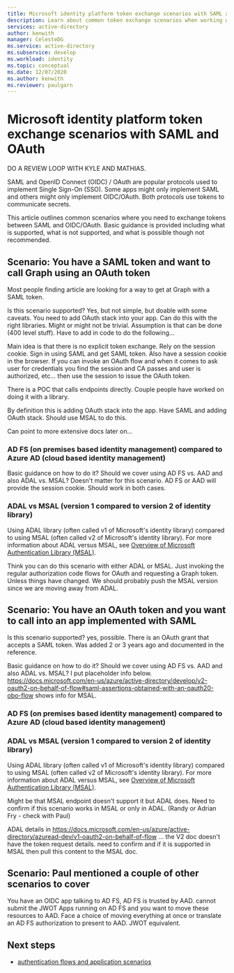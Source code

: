 ```yaml
---
title: Microsoft identity platform token exchange scenarios with SAML and OAuth
description: Learn about common token exchange scenarios when working with SAML and OAuth in the Microsoft identity platform.
services: active-directory
author: kenwith
manager: CelesteDG
ms.service: active-directory
ms.subservice: develop
ms.workload: identity
ms.topic: conceptual
ms.date: 12/07/2020
ms.author: kenwith
ms.reviewer: paulgarn
---
```


# Microsoft identity platform token exchange scenarios with SAML and OAuth

DO A REVIEW LOOP WITH KYLE AND MATHIAS.

SAML and OpenID Connect (OIDC) / OAuth are popular protocols used to implement Single Sign-On (SSO). Some apps might only implement SAML and others might only implement OIDC/OAuth. Both protocols use tokens to communicate secrets.

This article outlines common scenarios where you need to exchange tokens between SAML and OIDC/OAuth. Basic guidance is provided including what is supported, what is not supported, and what is possible though not recommended.

## Scenario: You have a SAML token and want to call Graph using an OAuth token

Most people finding article are looking for a way to get at Graph with a SAML token.

Is this scenario supported? Yes, but not simple, but doable with some caveats. You need to add OAuth stack into your app. Can do this with the right libraries. Might or might not be trivial. Assumption is that can be done (400 level stuff). Have to add in code to do the following...

Main idea is that there is no explicit token exchange. Rely on the session cookie. Sign in using SAML and get SAML token. Also have a session cookie in the browser. If you can invoke an OAuth flow and when it comes to ask user for credentials you find the session and CA passes and user is authorized, etc... then use the session to issue the OAuth token. 

There is a POC that calls endpoints directly. Couple people have worked on doing it with a library.

By definition this is adding OAuth stack into the app. Have SAML and adding OAuth stack. Should use MSAL to do this.

Can point to more extensive docs later on... 


### AD FS (on premises based identity management) compared to Azure AD (cloud based identity management)

Basic guidance on how to do it? Should we cover using AD FS vs. AAD and also ADAL vs. MSAL? Doesn't matter for this scenario. AD FS or AAD will provide the session cookie. Should work in both cases.

### ADAL vs MSAL (version 1 compared to version 2 of identity library)
Using ADAL library (often called v1 of Microsoft's identity library) compared to using MSAL (often called v2 of Microsoft's identity library). For more information about ADAL versus MSAL, see [Overview of Microsoft Authentication Library (MSAL)](msal-overview.md).

Think you can do this scenario with either ADAL or MSAL. Just invoking the regular authorization code flows for OAuth and requesting a Graph token. Unless things have changed. We should probably push the MSAL version since we are moving away from ADAL. 



## Scenario: You have an OAuth token and you want to call into an app implemented with SAML

Is this scenario supported? yes, possible. There is an OAuth grant that accepts a SAML token. Was added 2 or 3 years ago and documented in the reference. 

Basic guidance on how to do it? Should we cover using AD FS vs. AAD and also ADAL vs. MSAL? I put placeholder info below.
https://docs.microsoft.com/en-us/azure/active-directory/develop/v2-oauth2-on-behalf-of-flow#saml-assertions-obtained-with-an-oauth20-obo-flow shows info for MSAL.



### AD FS (on premises based identity management) compared to Azure AD (cloud based identity management)

### ADAL vs MSAL (version 1 compared to version 2 of identity library)
Using ADAL library (often called v1 of Microsoft's identity library) compared to using MSAL (often called v2 of Microsoft's identity library). For more information about ADAL versus MSAL, see [Overview of Microsoft Authentication Library (MSAL)](msal-overview.md).

Might be that MSAL endpoint doesn't support it but ADAL does. Need to confirm if this scenario works in MSAL or only in ADAL. (Randy or Adrian Fry - check with Paul)

ADAL details in https://docs.microsoft.com/en-us/azure/active-directory/azuread-dev/v1-oauth2-on-behalf-of-flow ... the V2 doc doesn't have the token request details. need to confirm and if it is supported in MSAL then pull this content to the MSAL doc.




## Scenario: Paul mentioned a couple of other scenarios to cover
You have an OIDC app talking to AD FS, AD FS is trusted by AAD. cannot submit the JWOT 
Apps running on AD FS and you want to move these resources to AAD. Face a choice of moving everything at once or translate an AD FS authorization to present to AAD. JWOT equivalent.



## Next steps
- [authentication flows and application scenarios](authentication-flows-app-scenarios.md)
